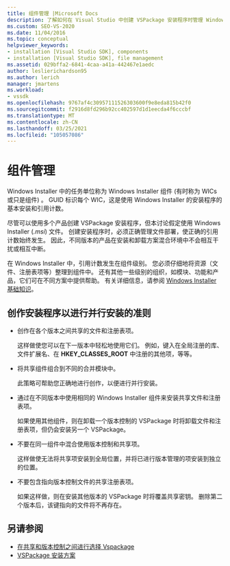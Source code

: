 ```yaml
---
title: 组件管理 |Microsoft Docs
description: 了解如何在 Visual Studio 中创建 VSPackage 安装程序时管理 Windows Installer 组件。
ms.custom: SEO-VS-2020
ms.date: 11/04/2016
ms.topic: conceptual
helpviewer_keywords:
- installation [Visual Studio SDK], components
- installation [Visual Studio SDK], file management
ms.assetid: 029bffa2-6841-4caa-a41a-442467e1aedc
author: leslierichardson95
ms.author: lerich
manager: jmartens
ms.workload:
- vssdk
ms.openlocfilehash: 9767af4c30957111526303600f9e8eda815b42f0
ms.sourcegitcommit: f2916d8fd296b92cc402597d1d1eecda4f6cccbf
ms.translationtype: MT
ms.contentlocale: zh-CN
ms.lasthandoff: 03/25/2021
ms.locfileid: "105057086"
---
```

# <a name="component-management"></a>组件管理
Windows Installer 中的任务单位称为 Windows Installer 组件 (有时称为 WICs 或只是组件) 。 GUID 标识每个 WIC，这是使用 Windows Installer 的安装程序的基本安装和引用计数。

 尽管可以使用多个产品创建 VSPackage 安装程序，但本讨论假定使用 Windows Installer (*.msi*) 文件。 创建安装程序时，必须正确管理文件部署，使正确的引用计数始终发生。 因此，不同版本的产品在安装和卸载方案混合环境中不会相互干扰或相互中断。

 在 Windows Installer 中，引用计数发生在组件级别。 您必须仔细地将资源（文件、注册表项等）整理到组件中。 还有其他一些级别的组织，如模块、功能和产品，它们可在不同方案中提供帮助。 有关详细信息，请参阅 [Windows Installer 基础知识](../../extensibility/internals/windows-installer-basics.md)。

## <a name="guidelines-of-authoring-setup-for-side-by-side-installation"></a>创作安装程序以进行并行安装的准则

- 创作在各个版本之间共享的文件和注册表项。

     这样做使您可以在下一版本中轻松地使用它们。 例如，键入在全局注册的库、文件扩展名、在 **HKEY_CLASSES_ROOT** 中注册的其他项，等等。

- 将共享组件组合到不同的合并模块中。

     此策略可帮助您正确地进行创作，以便进行并行安装。

- 通过在不同版本中使用相同的 Windows Installer 组件来安装共享文件和注册表项。

     如果使用其他组件，则在卸载一个版本控制的 VSPackage 时将卸载文件和注册表项，但仍会安装另一个 VSPackage。

- 不要在同一组件中混合使用版本控制和共享项。

     这样做使无法将共享项安装到全局位置，并将已进行版本管理的项安装到独立的位置。

- 不要包含指向版本控制文件的共享注册表项。

     如果这样做，则在安装其他版本的 VSPackage 时将覆盖共享密钥。 删除第二个版本后，该键指向的文件将不再存在。

## <a name="see-also"></a>另请参阅
- [在共享和版本控制之间进行选择 Vspackage](../../extensibility/choosing-between-shared-and-versioned-vspackages.md)
- [VSPackage 安装方案](../../extensibility/internals/vspackage-setup-scenarios.md)
